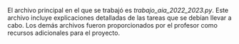 El archivo principal en el que se trabajó es *trabajo_aia_2022_2023.py*. Este archivo incluye explicaciones detalladas de las tareas que se debían llevar a cabo. Los demás archivos fueron proporcionados por el profesor como recursos adicionales para el proyecto.
